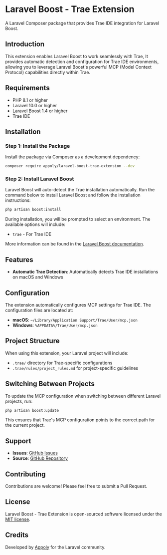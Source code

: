 # Laravel Boost - Trae Extension

A Laravel Composer package that provides Trae IDE integration for Laravel Boost.

## Introduction

This extension enables Laravel Boost to work seamlessly with Trae, It provides automatic detection and configuration for Trae IDE environments, allowing you to leverage Laravel Boost's powerful MCP (Model Context Protocol) capabilities directly within Trae.

## Requirements

- PHP 8.1 or higher
- Laravel 10.0 or higher
- Laravel Boost 1.4 or higher
- Trae IDE

## Installation

### Step 1: Install the Package

Install the package via Composer as a development dependency:

```bash
composer require appoly/laravel-boost-trae-extension --dev
```

### Step 2: Install Laravel Boost

Laravel Boost will auto-detect the Trae installation automatically. Run the command below to install Laravel Boost and follow the installation instructions:

```bash
php artisan boost:install
```

During installation, you will be prompted to select an environment. The available options will include:

- `trae` - For Trae IDE

More information can be found in the [Laravel Boost documentation](https://github.com/laravel/boost).

## Features

- **Automatic Trae Detection**: Automatically detects Trae IDE installations on macOS and Windows

## Configuration

The extension automatically configures MCP settings for Trae IDE. The configuration files are located at:

- **macOS**: `~/Library/Application Support/Trae/User/mcp.json`
- **Windows**: `%APPDATA%/Trae/User/mcp.json`

## Project Structure

When using this extension, your Laravel project will include:

- `.trae/` directory for Trae-specific configurations
- `.trae/rules/project_rules.md` for project-specific guidelines

## Switching Between Projects

To update the MCP configuration when switching between different Laravel projects, run:

```bash
php artisan boost:update
```

This ensures that Trae's MCP configuration points to the correct path for the current project.

## Support

- **Issues**: [GitHub Issues](https://github.com/Appoly/laravel-boost-trae-extension/issues)
- **Source**: [GitHub Repository](https://github.com/Appoly/laravel-boost-trae-extension)

## Contributing

Contributions are welcome! Please feel free to submit a Pull Request.

## License

Laravel Boost - Trae Extension is open-sourced software licensed under the [MIT license](LICENSE).

## Credits

Developed by [Appoly](https://github.com/Appoly) for the Laravel community.